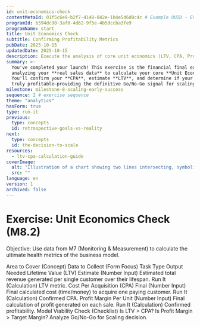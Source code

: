 ```yaml
---
id: unit-economics-check
contentMetaId: 01f5c6e9-b2f7-4148-842e-1b4e5d6d8c4c # Example UUID - Ensure uniqueness
programId: b594dc90-3af0-4d62-9f5e-4b5dccba3fe9
programName: start
title: Unit Economics Check
subtitle: Confirming Profitability Metrics
pubDate: 2025-10-15
updatedDate: 2025-10-15
description: Execute the analysis of core unit economics (LTV, CPA, Profit Margin) using real sales data to confirm the financial viability of the MSP model before scaling.
summary: >-
  You've completed your launch! This exercise is the financial final exam:
  analyzing your **real sales data** to calculate your core **Unit Economics**.
  You'll confirm your **CPA**, estimate **LTV**, and determine if your model is
  truly profitable—providing the definitive Go/No-Go signal for scaling.
milestone: milestone-8-scaling-early-success
sequence: 2 # exercise sequence
theme: "analytics"
hasForm: true
type: run-it
previous:
  type: concepts
  id: retrospective-goals-vs-reality
next:
  type: concepts
  id: the-decision-to-scale
resources:
  - ltv-cpa-calculation-guide
coverImage:
  alt: "Illustration of a chart showing two lines intersecting, symbolizing Cost Per Acquisition and Lifetime Value analysis."
  src: ""
language: en
version: 1
archived: false
---
```

# Exercise: Unit Economics Check (M8.2)
Objective: Use data from M7 (Monitoring & Measurement) to calculate the ultimate health metrics of the business model.

Area to Cover (Concept)	Data to Collect (Form Focus)	Task Type	Output Needed
Lifetime Value (LTV) Estimate	(Number Input) Estimated total revenue generated per single customer over their lifespan.	Run It (Calculation)	LTV metric.
Cost Per Acquisition (CPA) Final	(Number Input) Final calculated cost (time/money) to acquire one paying customer.	Run It (Calculation)	Confirmed CPA.
Profit Margin Per Unit	(Number Input) Final calculation of profit generated on each sale.	Run It (Calculation)	Confirmed profitability.
Model Viability Check	(Checklist) Is LTV > CPA? Is Profit Margin > Target Margin?	Analyze	Go/No-Go for Scaling decision.